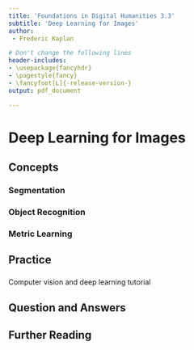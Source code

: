 ```yaml
---
title: 'Foundations in Digital Humanities 3.3'
subtitle: 'Deep Learning for Images'
author:
 - Frederic Kaplan

# Don't change the following lines
header-includes:
- \usepackage{fancyhdr}
- \pagestyle{fancy}
- \fancyfoot[L]{-release-version-}
output: pdf_document

---
```


# Deep Learning for Images

## Concepts

### Segmentation



### Object Recognition



### Metric Learning



## Practice

### 

Computer vision and deep learning tutorial 



## Question and Answers 



## Further Reading

